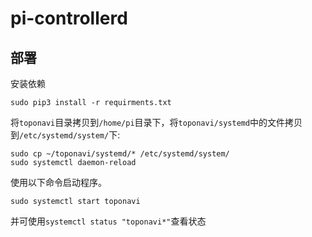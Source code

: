 # pi-controllerd

## 部署

安装依赖
```shell
sudo pip3 install -r requirments.txt
```

将`toponavi`目录拷贝到`/home/pi`目录下，将`toponavi/systemd`中的文件拷贝到`/etc/systemd/system/`下:

```shell
sudo cp ~/toponavi/systemd/* /etc/systemd/system/
sudo systemctl daemon-reload
```

使用以下命令启动程序。

```shell
sudo systemctl start toponavi
```

并可使用`systemctl status "toponavi*"`查看状态
